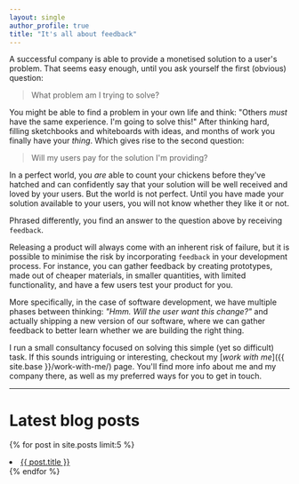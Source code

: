 ```yaml
---
layout: single
author_profile: true
title: "It's all about feedback"
---
```


A successful company is able to provide a monetised solution to a user's problem.
That seems easy enough, until you ask yourself the first (obvious) question:

> What problem am I trying to solve?

You might be able to find a problem in your own life and think: "Others _must_
have the same experience. I'm going to solve this!"
After thinking hard, filling sketchbooks and whiteboards with ideas, and months
of work you finally have your _thing_.
Which gives rise to the second question:

> Will my users pay for the solution I'm providing?

In a perfect world, you _are_ able to count your chickens before they've hatched
and can confidently say that your solution will be well received and loved by
your users.
But the world is not perfect.
Until you have made your solution available to your users, you will not know
whether they like it or not.

Phrased differently, you find an answer to the question above by receiving
`feedback`.

Releasing a product will always come with an inherent risk of failure, but it is
possible to minimise the risk by incorporating `feedback` in your development
process.
For instance, you can gather feedback by creating prototypes, made out of
cheaper materials, in smaller quantities, with limited functionality, and have
a few users test your product for you.

More specifically, in the case of software development, we have multiple phases
between thinking:
_"Hmm. Will the user want this change?"_ and actually shipping a new version of
our software, where we can gather feedback to better learn whether we are
building the right thing.

I run a small consultancy focused on solving this simple (yet so difficult) task.
If this sounds intriguing or interesting, checkout my
[_work with me_]({{ site.base }}/work-with-me/) page.
You'll find more info about me and my company there, as well as my preferred ways
for you to get in touch.

---

# Latest blog posts

{% for post in site.posts limit:5 %}  
  <li><a href="{{ BASE_PATH }}{{ post.url }}">{{ post.title }}</a></li>  
{% endfor %}  
